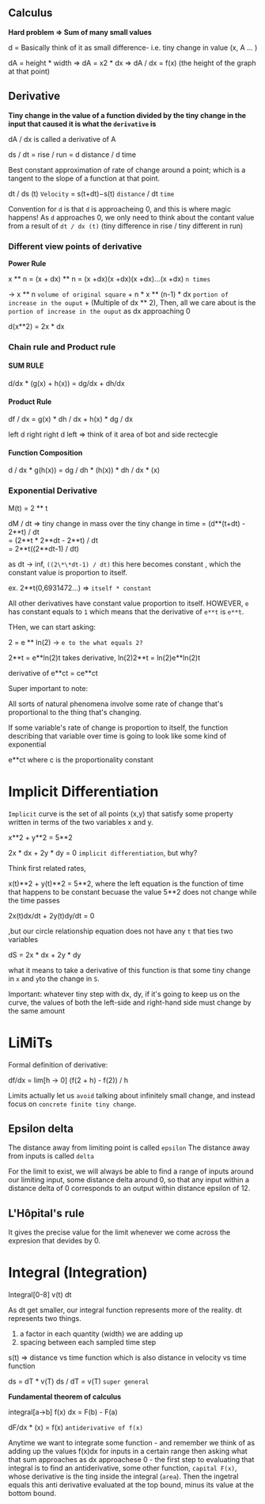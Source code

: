 ## Calculus

**Hard problem => Sum of many small values**

d = Basically think of it as small difference- i.e. tiny change in value (x, A ... )

dA = height \* width
=> dA = x2 \* dx
=> dA / dx = f(x) (the height of the graph at that point)

## Derivative

**Tiny change in the value of a function divided by the tiny change in the input that caused it is what the `derivative` is**

dA / dx is called a derivative of A

ds / dt = rise / run = d distance / d time

Best constant approximation of rate of change around a point; which is a tangent to the slope of a function at that point.

dt / ds (t) `Velocity` = s(t+dt)−s(t) `distance` / dt `time`

Convention for `d` is that `d` is approacheing 0, and this is where magic happens! As `d` approaches 0, we only need to think about the contant value from a result of `dt / dx (t)` (tiny difference in rise / tiny different in run)

### Different view points of derivative

**Power Rule**

x ** n = (x + dx) ** n = (x +dx)(x +dx)(x +dx)...(x +dx) `n times`

-> x ** n `volume of original square` + n \* x ** (n-1) \* dx `portion of increase in the ouput` + (Multiple of dx \*\* 2), Then, all we care about is the `portion of increase in the ouput` as dx approaching 0

d(x\*\*2) = 2x \* dx

### Chain rule and Product rule

#### SUM RULE

d/dx \* (g(x) + h(x)) = dg/dx + dh/dx

#### Product Rule

df / dx = g(x) \* dh / dx + h(x) \* dg / dx

left d right right d left => think of it area of bot and side rectecgle

#### Function Composition

d / dx \* g(h(x)) = dg / dh \* (h(x)) \* dh / dx \* (x)

### Exponential Derivative

M(t) = 2 \*\* t

dM / dt => tiny change in mass over the tiny change in time
= (d**(t+dt) - 2**t) / dt\
= (2\*\*t \* 2\*\*dt - 2\*\*t) / dt\
= 2\*\*t((2\*\*dt-1) / dt)

as dt -> inf, `((2\*\*dt-1) / dt)` this here becomes constant
, which the constant value is proportion to itself.

ex. 2\*\*t(0,6931472...) => `itself * constant`

All other derivatives have constant value proportion to itself. HOWEVER, `e` has constant equals to `1` which means that the derivative of `e**t` is `e**t`.

THen, we can start asking:

2 = e \*\* ln(2) -> `e to the what equals 2?`

2\*\*t = e\*\*ln(2)t
takes derivative,
ln(2)2\*\*t = ln(2)e\*\*ln(2)t

derivative of e\*\*ct = ce\*\*ct

Super important to note:

All sorts of natural phenomena involve some rate of change that's proportional to the thing that's changing.

If some variable's rate of change is proportion to itself, the function describing that variable over time is going to look like some kind of exponential

e\*\*ct where c is the proportionality constant

# Implicit Differentiation

`Implicit` curve is the set of all points (x,y) that satisfy some property written in terms of the two variables x and y.

x\*\*2 + y\*\*2 = 5\*\*2

2x \* dx + 2y \* dy = 0 `implicit differentiation`, but why?

Think first related rates,

x(t)\*\*2 + y(t)\*\*2 = 5\*\*2, where the left equation is the function of time that happens to be constant becuase the value 5\*\*2 does not change while the time passes

2x(t)dx/dt + 2y(t)dy/dt = 0

,but our circle relationship equation does not have any `t` that ties two variables

dS = 2x \* dx + 2y \* dy

what it means to take a derivative of this function is that some tiny change in `x` and `y`to the change in `S`.

Important: whatever tiny step with dx, dy, if it's going to keep us on the curve, the values of both the left-side and right-hand side must change by the same amount

# LiMiTs

Formal definition of derivative:

df/dx = lim[h -> 0] (f(2 + h) - f(2)) / h

Limits actually let us `avoid` talking about infinitely small change, and instead focus on `concrete finite tiny change`.

## Epsilon delta

The distance away from limiting point is called `epsilon`
The distance away from inputs is called `delta`

For the limit to exist, we will always be able to find a range of inputs around our limiting input, some distance delta around 0, so that any input within a distance delta of 0 corresponds to an output within distance epsilon of 12.

## L'Hôpital's rule

It gives the precise value for the limit whenever we come across the expresion that devides by 0.

# Integral (Integration)

Integral[0-8] v(t) dt

As dt get smaller, our integral function represents more of the reality.
dt represents two things.

1. a factor in each quantity (width) we are adding up
2. spacing between each sampled time step

s(t) => distance vs time function which is also distance in velocity vs time function

ds = dT \* v(T)
ds / dT = v(T) `super general`

**Fundamental theorem of calculus**

integral[a->b] f(x) dx = F(b) - F(a)

dF/dx \* (x) = f(x) `antiderivative of f(x)`

Anytime we want to integrate some function - and remember we think of as adding up the values f(x)dx for inputs in a certain range then asking what that sum approaches as dx approachese 0 - the first step to evaluating that integral is to find an antiderivative, some other function, `capital F(x)`, whose derivative is the ting inside the integral (`area`). Then the ingetral equals this anti derivative evaluated at the top bound, minus its value at the bottom bound.
